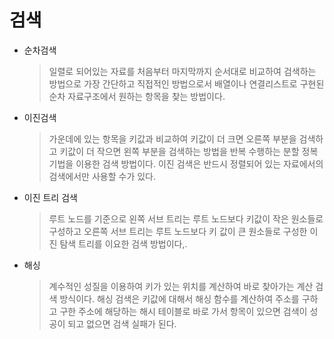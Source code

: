 # 검색

- 순차검색
  > 일렬로 되어있는 자료를 처음부터 마지막까지 순서대로 비교하여 검색하는 방법으로 가장 간단하고 직접적인 방법으로서 배열이나 연결리스트로 구현된 순차 자료구조에서 원하는 항목을 찾는 방법이다.
- 이진검색
  > 가운데에 있는 항목을 키값과 비교하여 키값이 더 크면 오른쪽 부분을 검색하고 키값이 더 작으면 왼쪽 부분을 검색하는 방법을 반복 수행하는 분할 정복 기법을 이용한 검색 방법이다. 이진 검색은 반드시 정렬되어 있는 자료에서의 검색에서만 사용할 수가 있다.
- 이진 트리 검색
  > 루트 노드를 기준으로 왼쪽 서브 트리는 루트 노드보다 키값이 작은 원소들로 구성하고 오른쪽 서브 트리는 루트 노드보다 키 값이 큰 원소들로 구성한 이진 탐색 트리를 이요한 검색 방법이다,.
- 해싱
  > 계수적인 성질을 이용하여 키가 있는 위치를 계산하여 바로 찾아가는 계산 검색 방식이다. 해싱 검색은 키값에 대해서 해싱 함수를 계산하여 주소를 구하고 구한 주소에 해당하는 해시 테이블로 바로 가서 항목이 있으면 검색이 성공이 되고 없으면 검색 실패가 된다.

